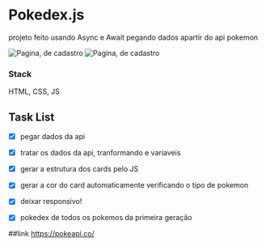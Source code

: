 # Pokedex.js
projeto feito usando Async e Await
pegando dados apartir do api pokemon 


![Pagina, de cadastro](https://i.ibb.co/bs7djqW/asdee1r.png)
![Pagina, de cadastro](https://i.ibb.co/pjSdW2d/asdee2r.png)


### Stack
HTML, CSS, JS

## Task List
- [x] pegar dados da api
- [x] tratar os dados da api, tranformando e variaveis
- [X] gerar a estrutura dos cards pelo JS
- [X] gerar a cor do card automaticamente verificando o tipo de pokemon
- [X] deixar responsivo! 
- [X] pokedex de todos os pokemos da primeira geração



##link
https://pokeapi.co/
